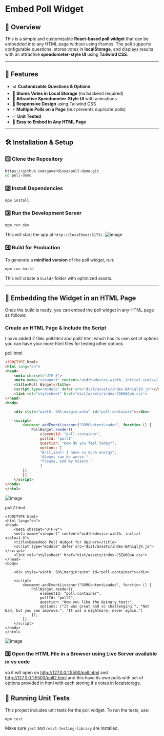 # Embed Poll Widget

## 📌 Overview
This is a simple and customizable **React-based poll widget** that can be embedded into any HTML page without using iframes. The poll supports configurable questions, stores votes in **localStorage**, and displays results with an attractive **speedometer-style UI** using **Tailwind CSS**.

---

## 🚀 Features
- 📊 **Customizable Questions & Options**
- 💾 **Stores Votes in Local Storage** (no backend required)
- 🎨 **Attractive Speedometer-Style UI** with animations
- 🔄 **Responsive Design** using Tailwind CSS
- ⚡ **Multiple Polls on a Page** (but prevents duplicate polls)
- ✅ **Unit Tested**
- 📜 **Easy to Embed in Any HTML Page**

---

## 🛠️ Installation & Setup
### **1️⃣ Clone the Repository**
```sh
https://github.com/gavandivya/poll-demo.git
cd poll-demo
```

### **2️⃣ Install Dependencies**
```sh
npm install
```

### **3️⃣ Run the Development Server**
```sh
npm run dev
```
This will start the app at `http://localhost:5173/`.
![image](https://github.com/user-attachments/assets/1ed734be-fda3-4b2f-b207-adf9dbb73e74)


### **4️⃣ Build for Production**
To generate a **minified version** of the poll widget, run:
```sh
npm run build
```
This will create a `build/` folder with optimized assets.

---

## 📌 Embedding the Widget in an HTML Page
Once the build is ready, you can embed the poll widget in any HTML page as follows:

### **Create an HTML Page & Include the Script**

I have added 2 files poll.html and poll2.html which has its own set of options you can have your more html files for testing other options

poll.html

```html
<!DOCTYPE html>
<html lang="en">
<head>
    <meta charset="UTF-8">
    <meta name="viewport" content="width=device-width, initial-scale=1.0">
    <title>Poll Widget</title>
    <script type="module" defer src="dist/assets/index-BAhiqljR.js"></script>
    <link rel="stylesheet" href="dist/assets/index-C5EU6OpA.css">
</head>
<body>

    <div style="width: 50%;margin:auto" id="poll-container"></div>

    <script>
        document.addEventListener("DOMContentLoaded", function () {
            PollWidget.render({
                elementId: "poll-container",
                pollId: "poll1",
                question: "How do you feel today?",
                options: [
                "Brilliant! I have so much energy",
                "Always can be worse.",
                "Please, end my misery."
                ]            
        });
        });
    </script>
</body>
</html>

```

![image](https://github.com/user-attachments/assets/c51a82a7-e3f4-42e8-b6c8-579b07379414)

poll2.html

```
<!DOCTYPE html>
<html lang="en">
<head>
    <meta charset="UTF-8">
    <meta name="viewport" content="width=device-width, initial-scale=1.0">
    <title>Embedded Poll Widget for Opinary</title>
    <script type="module" defer src="dist/assets/index-BAhiqljR.js"></script>
    <link rel="stylesheet" href="dist/assets/index-C5EU6OpA.css">
</head>
<body>

    <div style="width: 50%;margin:auto" id="poll-container"></div>

    <script>
        document.addEventListener("DOMContentLoaded", function () {
            PollWidget.render({
                elementId: "poll-container",
                pollId: "poll2",
                question: "How you like the Opinary test:",
                options: ["It was great and so challenging.", "Not bad, but you can improve.", "It was a nightmare, never again."]
            });
        });
    </script>
</body>
</html>

```
![image](https://github.com/user-attachments/assets/b1e88634-9a4b-4c58-adf1-df563fcc037f)


### **3️⃣ Open the HTML File in a Browser using Live Server available in vs code**

so it will open on http://127.0.0.1:5500/poll.html and http://127.0.0.1:5500/poll2.html and this have its own polls with set of options provided in html with each storing it's votes in localstorage.

## 🧪 Running Unit Tests
This project includes unit tests for the poll widget. To run the tests, use:
```sh
npm test
```
Make sure `jest` and `react-testing-library` are installed.


